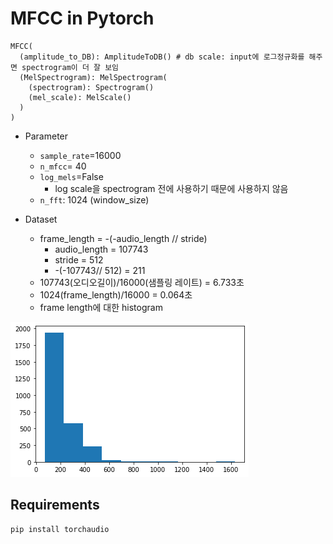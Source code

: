 # MFCC in Pytorch


```
MFCC(
  (amplitude_to_DB): AmplitudeToDB() # db scale: input에 로그정규화를 해주면 spectrogram이 더 잘 보임
  (MelSpectrogram): MelSpectrogram(
    (spectrogram): Spectrogram()
    (mel_scale): MelScale()
  )
)
```

- Parameter
  - `sample_rate`=16000
  - `n_mfcc`= 40
  - `log_mels`=False
    - log scale을 spectrogram 전에 사용하기 때문에 사용하지 않음
  - `n_fft`: 1024 (window_size)

- Dataset
  - frame_length = -(-audio_length // stride)
    - audio_length = 107743
    - stride = 512
    - -(-107743// 512) = 211
  - 107743(오디오길이)/16000(샘플링 레이트) = 6.733초
  - 1024(frame_length)/16000 = 0.064초
  - frame length에 대한 histogram

![seq_hist](/figure/seq_hist.png)



## Requirements
```
pip install torchaudio
```
